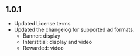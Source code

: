 ## 1.0.1
* Updated License terms
* Updated the changelog for supported ad formats.
    * Banner: display
    * Interstitial: display and video 
    * Rewarded: video